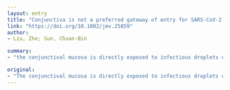 ```yaml
---
layout: entry
title: "Conjunctiva is not a preferred gateway of entry for SARS-CoV-2 to infect respiratory tract"
link: "https://doi.org/10.1002/jmv.25859"
author:
- Liu, Zhe; Sun, Chuan-Bin

summary:
- "the conjunctival mucosa is directly exposed to infectious droplets expelled by patients during close contact and fomites when the eye is touched by contaminated hands. This article is protected by copyright. All rights reserved. It is reasonable to postulate that it may be easily involved in SARS-CoV-2 infection, and may even act as a route of transmission during SARS."

original:
- "The conjunctival mucosa is directly exposed to infectious droplets expelled by patients during close contact and fomites when the eye is touched by contaminated hands.(2, 3) More over, the mucosa of the conjunctiva and upper respiratory tract is connected by nasolacrimal duct, and share the same entry receptor of SARS-CoV-2, angiotensin-converting enzyme 2 (ACE2), on host cell membranes.(2, 3) Hence, it is reasonable to postulate that the conjunctiva may be easily involved in SARS-CoV-2 infection, and may even act as a route of transmission during SARS-CoV-2 infection. This article is protected by copyright. All rights reserved."
---
```


